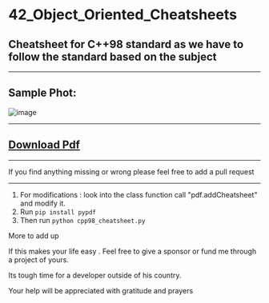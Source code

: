 # 42_Object_Oriented_Cheatsheets

## Cheatsheet for C++98 standard as we have to follow the standard based on the subject

--------------------------------------------------------------------------------------------------------------------------------------------
## Sample Phot:

![image](https://github.com/mdabir1203/42_Object_Oriented_Cheatsheets/assets/66947064/b4b11350-0801-4290-8301-28179d174366)

--------------------------------------------------------------------------------------------------------------------------------------------
## [Download Pdf](https://github.com/mdabir1203/42_Object_Oriented_Cheatsheets/files/11644703/c%2B%2B98_cheatsheet.15.pdf)


-------------------------------------------------------------------------------------------------------------------------------
If you find anything missing or wrong please feel free to add a pull request

---------------------------------------------------------------------------------------------------------------------------------------
1. For modifications : look into the class function call "pdf.addCheatsheet" and modify it. 
2. Run `pip install pypdf`
3. Then run `python cpp98_cheatsheet.py`

More to add up

If this makes your life easy . Feel free to give a sponsor or fund me through a project of yours. 

Its tough time for a developer outside of his country. 

Your help will be appreciated with gratitude and prayers
